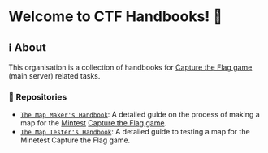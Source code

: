 # Welcome to CTF Handbooks! 👋

## ℹ️ About

This organisation is a collection of handbooks for [Capture the Flag game](https://github.com/MT-CTF) (main server) related tasks.

### 📁 Repositories

- [`The Map Maker's Handbook`](https://github.com/CTF-handbooks/map-maker-handbook): A detailed guide on the process of making a map for the [Mintest](https://github.com/minetest/minetest) [Capture the Flag game](https://github.com/MT-CTF/capturetheflag).
- [`The Map Tester's Handbook`](https://github.com/CTF-handbooks/map-tester-handbook): A detailed guide to testing a map for the Minetest Capture the Flag game.